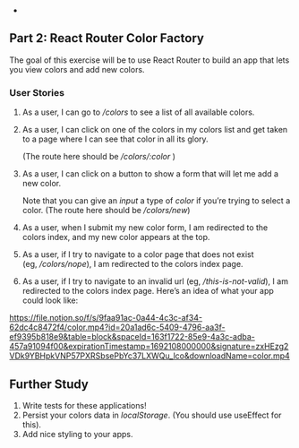 - 

## **Part 2: React Router Color Factory**

The goal of this exercise will be to use React Router to build an app that lets you view colors and add new colors.

### **User Stories**

1. As a user, I can go to */colors* to see a list of all available colors.
2. As a user, I can click on one of the colors in my colors list and get taken to a page where I can see that color in all its glory.
    
    (The route here should be */colors/:color* )
    
3. As a user, I can click on a button to show a form that will let me add a new color.
    
    Note that you can give an *input* a type of *color* if you’re trying to select a color. (The route here should be */colors/new*)
    
4. As a user, when I submit my new color form, I am redirected to the colors index, and my new color appears at the top.
5. As a user, if I try to navigate to a color page that does not exist (eg, */colors/nope*), I am redirected to the colors index page.
6. As a user, if I try to navigate to an invalid url (eg, */this-is-not-valid*), I am redirected to the colors index page.
Here’s an idea of what your app could look like:

https://file.notion.so/f/s/9faa91ac-0a44-4c3c-af34-62dc4c8472f4/color.mp4?id=20a1ad6c-5409-4796-aa3f-ef9395b818e9&table=block&spaceId=163f1722-85e9-4a3c-adba-457a91094f00&expirationTimestamp=1692108000000&signature=zxHEzg2VDk9YBHpkVNP57PXRSbsePbYc37LXWQu_lco&downloadName=color.mp4
## ****Further Study****

1. Write tests for these applications!
2. Persist your colors data in *localStorage*. (You should use useEffect for this).
3. Add nice styling to your apps.

